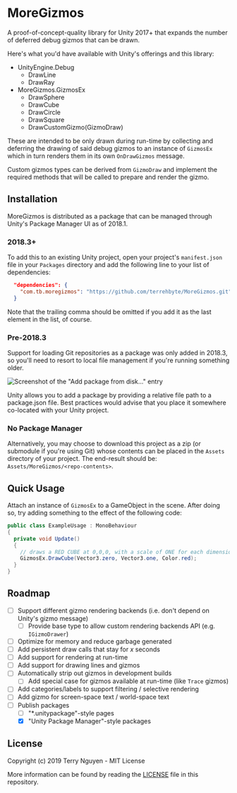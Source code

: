 # MoreGizmos

A proof-of-concept-quality library for Unity 2017+ that expands the number of
deferred debug gizmos that can be drawn.

Here's what you'd have available with Unity's offerings and this library:

- UnityEngine.Debug
  - DrawLine
  - DrawRay
- MoreGizmos.GizmosEx
  - DrawSphere
  - DrawCube
  - DrawCircle
  - DrawSquare
  - DrawCustomGizmo(GizmoDraw)

These are intended to be only drawn during run-time by collecting and deferring
the drawing of said debug gizmos to an instance of `GizmosEx` which in turn
renders them in its own `OnDrawGizmos` message.

Custom gizmos types can be derived from `GizmoDraw` and implement the required
methods that will be called to prepare and render the gizmo.

## Installation

MoreGizmos is distributed as a package that can be managed through Unity's
Package Manager UI as of 2018.1.

### 2018.3+

To add this to an existing Unity project, open your project's `manifest.json`
file in your `Packages` directory and add the following line to your list of
dependencies:

```json
  "dependencies": {
    "com.tb.moregizmos": "https://github.com/terrehbyte/MoreGizmos.git",
  }
```

Note that the trailing comma should be omitted if you add it as the last element
in the list, of course.

### Pre-2018.3

Support for loading Git repositories as a package was only added in 2018.3, so
you'll need to resort to local file management if you're running something older.

![Screenshot of the "Add package from disk..." entry](https://user-images.githubusercontent.com/4968773/52925274-5a931900-32e5-11e9-990a-6c4dd1356260.png)

Unity allows you to add a package by providing a relative file path to a
package.json file. Best practices would advise that you place it somewhere
co-located with your Unity project.

### No Package Manager

Alternatively, you may choose to download this project as a zip (or submodule if
you're using Git) whose contents can be placed in the `Assets` directory of
your project. The end-result should be: `Assets/MoreGizmos/<repo-contents>`.

## Quick Usage

Attach an instance of `GizmosEx` to a GameObject in the scene. After doing so,
try adding something to the effect of the following code:

```c#
public class ExampleUsage : MonoBehaviour
{
  private void Update()
  {
    // draws a RED CUBE at 0,0,0, with a scale of ONE for each dimension
    GizmosEx.DrawCube(Vector3.zero, Vector3.one, Color.red);
  }
}
```

## Roadmap

- [ ] Support different gizmo rendering backends (i.e. don't depend on Unity's gizmo message)
  - [ ] Provide base type to allow custom rendering backends API (e.g. `IGizmoDrawer`)
- [ ] Optimize for memory and reduce garbage generated
- [ ] Add persistent draw calls that stay for _x_ seconds
- [ ] Add support for rendering at run-time
- [ ] Add support for drawing lines and gizmos
- [ ] Automatically strip out gizmos in development builds
  - [ ] Add special case for gizmos available at run-time (like `Trace` gizmos)
- [ ] Add categories/labels to support filtering / selective rendering
- [ ] Add gizmo for screen-space text / world-space text
- [ ] Publish packages
  - [ ] "*.unitypackage"-style pages
  - [x] "Unity Package Manager"-style packages

## License

Copyright (c) 2019 Terry Nguyen - MIT License

More information can be found by reading the [LICENSE](LICENSE.md) file in this
repository.